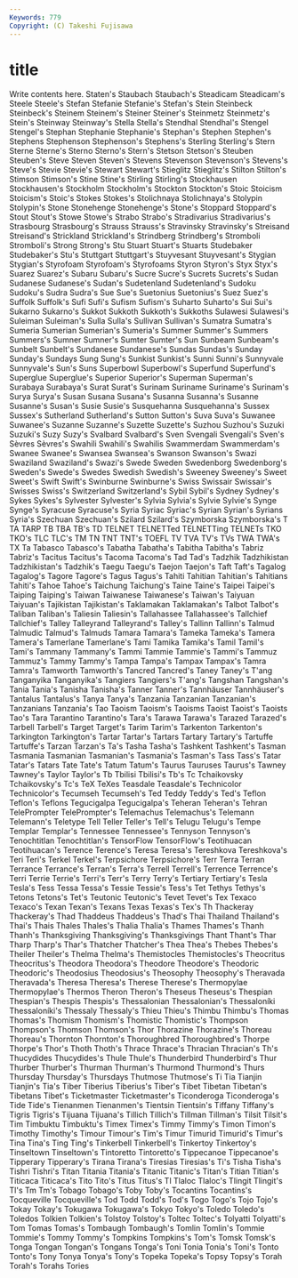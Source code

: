```yaml
---
Keywords: 779 
Copyright: (C) Takeshi Fujisawa
---
```


# title

Write contents here.
 Staten's
Staubach Staubach's Steadicam Steadicam's Steele Steele's Stefan Stefanie Stefanie's Stefan's
Stein Steinbeck Steinbeck's Steinem Steinem's Steiner Steiner's Steinmetz Steinmetz's Stein's
Steinway Steinway's Stella Stella's Stendhal Stendhal's Stengel Stengel's Stephan Stephanie
Stephanie's Stephan's Stephen Stephen's Stephens Stephenson Stephenson's Stephens's Sterling Sterling's
Stern Sterne Sterne's Sterno Sterno's Stern's Stetson Stetson's Steuben Steuben's
Steve Steven Steven's Stevens Stevenson Stevenson's Stevens's Steve's Stevie Stevie's
Stewart Stewart's Stieglitz Stieglitz's Stilton Stilton's Stimson Stimson's Stine Stine's
Stirling Stirling's Stockhausen Stockhausen's Stockholm Stockholm's Stockton Stockton's Stoic Stoicism
Stoicism's Stoic's Stokes Stokes's Stolichnaya Stolichnaya's Stolypin Stolypin's Stone Stonehenge
Stonehenge's Stone's Stoppard Stoppard's Stout Stout's Stowe Stowe's Strabo Strabo's
Stradivarius Stradivarius's Strasbourg Strasbourg's Strauss Strauss's Stravinsky Stravinsky's Streisand Streisand's
Strickland Strickland's Strindberg Strindberg's Stromboli Stromboli's Strong Strong's Stu Stuart
Stuart's Stuarts Studebaker Studebaker's Stu's Stuttgart Stuttgart's Stuyvesant Stuyvesant's Stygian
Stygian's Styrofoam Styrofoam's Styrofoams Styron Styron's Styx Styx's Suarez Suarez's
Subaru Subaru's Sucre Sucre's Sucrets Sucrets's Sudan Sudanese Sudanese's Sudan's
Sudetenland Sudetenland's Sudoku Sudoku's Sudra Sudra's Sue Sue's Suetonius Suetonius's
Suez Suez's Suffolk Suffolk's Sufi Sufi's Sufism Sufism's Suharto Suharto's
Sui Sui's Sukarno Sukarno's Sukkot Sukkoth Sukkoth's Sukkoths Sulawesi Sulawesi's
Suleiman Suleiman's Sulla Sulla's Sullivan Sullivan's Sumatra Sumatra's Sumeria Sumerian
Sumerian's Sumeria's Summer Summer's Summers Summers's Sumner Sumner's Sumter Sumter's
Sun Sunbeam Sunbeam's Sunbelt Sunbelt's Sundanese Sundanese's Sundas Sundas's Sunday
Sunday's Sundays Sung Sung's Sunkist Sunkist's Sunni Sunni's Sunnyvale Sunnyvale's
Sun's Suns Superbowl Superbowl's Superfund Superfund's Superglue Superglue's Superior Superior's
Superman Superman's Surabaya Surabaya's Surat Surat's Surinam Suriname Suriname's Surinam's
Surya Surya's Susan Susana Susana's Susanna Susanna's Susanne Susanne's Susan's
Susie Susie's Susquehanna Susquehanna's Sussex Sussex's Sutherland Sutherland's Sutton Sutton's
Suva Suva's Suwanee Suwanee's Suzanne Suzanne's Suzette Suzette's Suzhou Suzhou's
Suzuki Suzuki's Suzy Suzy's Svalbard Svalbard's Sven Svengali Svengali's Sven's
Sèvres Sèvres's Swahili Swahili's Swahilis Swammerdam Swammerdam's Swanee Swanee's Swansea
Swansea's Swanson Swanson's Swazi Swaziland Swaziland's Swazi's Swede Sweden Swedenborg
Swedenborg's Sweden's Swede's Swedes Swedish Swedish's Sweeney Sweeney's Sweet Sweet's
Swift Swift's Swinburne Swinburne's Swiss Swissair Swissair's Swisses Swiss's Switzerland
Switzerland's Sybil Sybil's Sydney Sydney's Sykes Sykes's Sylvester Sylvester's Sylvia
Sylvia's Sylvie Sylvie's Synge Synge's Syracuse Syracuse's Syria Syriac Syriac's
Syrian Syrian's Syrians Syria's Szechuan Szechuan's Szilard Szilard's Szymborska Szymborska's
T TA TARP TB TBA TB's TD TELNET TELNETTed TELNETTing
TELNETs TKO TKO's TLC TLC's TM TN TNT TNT's TOEFL
TV TVA TV's TVs TWA TWA's TX Ta Tabasco Tabasco's
Tabatha Tabatha's Tabitha Tabitha's Tabriz Tabriz's Tacitus Tacitus's Tacoma Tacoma's
Tad Tad's Tadzhik Tadzhikistan Tadzhikistan's Tadzhik's Taegu Taegu's Taejon Taejon's
Taft Taft's Tagalog Tagalog's Tagore Tagore's Tagus Tagus's Tahiti Tahitian
Tahitian's Tahitians Tahiti's Tahoe Tahoe's Taichung Taichung's Taine Taine's Taipei
Taipei's Taiping Taiping's Taiwan Taiwanese Taiwanese's Taiwan's Taiyuan Taiyuan's Tajikistan
Tajikistan's Taklamakan Taklamakan's Talbot Talbot's Taliban Taliban's Taliesin Taliesin's Tallahassee
Tallahassee's Tallchief Tallchief's Talley Talleyrand Talleyrand's Talley's Tallinn Tallinn's Talmud
Talmudic Talmud's Talmuds Tamara Tamara's Tameka Tameka's Tamera Tamera's Tamerlane
Tamerlane's Tami Tamika Tamika's Tamil Tamil's Tami's Tammany Tammany's Tammi
Tammie Tammie's Tammi's Tammuz Tammuz's Tammy Tammy's Tampa Tampa's Tampax
Tampax's Tamra Tamra's Tamworth Tamworth's Tancred Tancred's Taney Taney's T'ang
Tanganyika Tanganyika's Tangiers Tangiers's T'ang's Tangshan Tangshan's Tania Tania's Tanisha
Tanisha's Tanner Tanner's Tannhäuser Tannhäuser's Tantalus Tantalus's Tanya Tanya's Tanzania
Tanzanian Tanzanian's Tanzanians Tanzania's Tao Taoism Taoism's Taoisms Taoist Taoist's
Taoists Tao's Tara Tarantino Tarantino's Tara's Tarawa Tarawa's Tarazed Tarazed's
Tarbell Tarbell's Target Target's Tarim Tarim's Tarkenton Tarkenton's Tarkington Tarkington's
Tartar Tartar's Tartars Tartary Tartary's Tartuffe Tartuffe's Tarzan Tarzan's Ta's
Tasha Tasha's Tashkent Tashkent's Tasman Tasmania Tasmanian Tasmanian's Tasmania's Tasman's
Tass Tass's Tatar Tatar's Tatars Tate Tate's Tatum Tatum's Taurus
Tauruses Taurus's Tawney Tawney's Taylor Taylor's Tb Tbilisi Tbilisi's Tb's
Tc Tchaikovsky Tchaikovsky's Tc's TeX TeXes Teasdale Teasdale's Technicolor Technicolor's
Tecumseh Tecumseh's Ted Teddy Teddy's Ted's Teflon Teflon's Teflons Tegucigalpa
Tegucigalpa's Teheran Teheran's Tehran TelePrompter TelePrompter's Telemachus Telemachus's Telemann Telemann's
Teletype Tell Teller Teller's Tell's Telugu Telugu's Tempe Templar Templar's
Tennessee Tennessee's Tennyson Tennyson's Tenochtitlan Tenochtitlan's TensorFlow TensorFlow's Teotihuacan Teotihuacan's
Terence Terence's Teresa Teresa's Tereshkova Tereshkova's Teri Teri's Terkel Terkel's
Terpsichore Terpsichore's Terr Terra Terran Terrance Terrance's Terran's Terra's Terrell
Terrell's Terrence Terrence's Terri Terrie Terrie's Terri's Terr's Terry Terry's
Tertiary Tertiary's Tesla Tesla's Tess Tessa Tessa's Tessie Tessie's Tess's
Tet Tethys Tethys's Tetons Tetons's Tet's Teutonic Teutonic's Tevet Tevet's
Tex Texaco Texaco's Texan Texan's Texans Texas Texas's Tex's Th
Thackeray Thackeray's Thad Thaddeus Thaddeus's Thad's Thai Thailand Thailand's Thai's
Thais Thales Thales's Thalia Thalia's Thames Thames's Thanh Thanh's Thanksgiving
Thanksgiving's Thanksgivings Thant Thant's Thar Tharp Tharp's Thar's Thatcher Thatcher's
Thea Thea's Thebes Thebes's Theiler Theiler's Thelma Thelma's Themistocles Themistocles's
Theocritus Theocritus's Theodora Theodora's Theodore Theodore's Theodoric Theodoric's Theodosius Theodosius's
Theosophy Theosophy's Theravada Theravada's Theresa Theresa's Therese Therese's Thermopylae Thermopylae's
Thermos Theron Theron's Theseus Theseus's Thespian Thespian's Thespis Thespis's Thessalonian
Thessalonian's Thessaloníki Thessaloníki's Thessaly Thessaly's Thieu Thieu's Thimbu Thimbu's Thomas
Thomas's Thomism Thomism's Thomistic Thomistic's Thompson Thompson's Thomson Thomson's Thor
Thorazine Thorazine's Thoreau Thoreau's Thornton Thornton's Thoroughbred Thoroughbred's Thorpe Thorpe's
Thor's Thoth Thoth's Thrace Thrace's Thracian Thracian's Th's Thucydides Thucydides's
Thule Thule's Thunderbird Thunderbird's Thur Thurber Thurber's Thurman Thurman's Thurmond
Thurmond's Thurs Thursday Thursday's Thursdays Thutmose Thutmose's Ti Tia Tianjin
Tianjin's Tia's Tiber Tiberius Tiberius's Tiber's Tibet Tibetan Tibetan's Tibetans
Tibet's Ticketmaster Ticketmaster's Ticonderoga Ticonderoga's Tide Tide's Tienanmen Tienanmen's Tientsin
Tientsin's Tiffany Tiffany's Tigris Tigris's Tijuana Tijuana's Tillich Tillich's Tillman
Tillman's Tilsit Tilsit's Tim Timbuktu Timbuktu's Timex Timex's Timmy Timmy's
Timon Timon's Timothy Timothy's Timour Timour's Tim's Timur Timurid Timurid's
Timur's Tina Tina's Ting Ting's Tinkerbell Tinkerbell's Tinkertoy Tinkertoy's Tinseltown
Tinseltown's Tintoretto Tintoretto's Tippecanoe Tippecanoe's Tipperary Tipperary's Tirana Tirana's Tiresias
Tiresias's Ti's Tisha Tisha's Tishri Tishri's Titan Titania Titania's Titanic
Titanic's Titan's Titian Titian's Titicaca Titicaca's Tito Tito's Titus Titus's
Tl Tlaloc Tlaloc's Tlingit Tlingit's Tl's Tm Tm's Tobago Tobago's
Toby Toby's Tocantins Tocantins's Tocqueville Tocqueville's Tod Todd Todd's Tod's
Togo Togo's Tojo Tojo's Tokay Tokay's Tokugawa Tokugawa's Tokyo Tokyo's
Toledo Toledo's Toledos Tolkien Tolkien's Tolstoy Tolstoy's Toltec Toltec's Tolyatti
Tolyatti's Tom Tomas Tomas's Tombaugh Tombaugh's Tomlin Tomlin's Tommie Tommie's
Tommy Tommy's Tompkins Tompkins's Tom's Tomsk Tomsk's Tonga Tongan Tongan's
Tongans Tonga's Toni Tonia Tonia's Toni's Tonto Tonto's Tony Tonya
Tonya's Tony's Topeka Topeka's Topsy Topsy's Torah Torah's Torahs Tories
